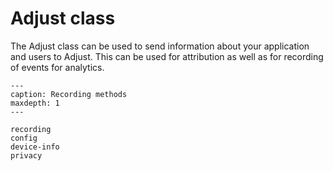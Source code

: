 # Adjust class

The Adjust class can be used to send information about your application and users to Adjust. This can be used for attribution as well as for recording of events for analytics.

```{toctree}
---
caption: Recording methods
maxdepth: 1
---

recording
config
device-info
privacy

```
